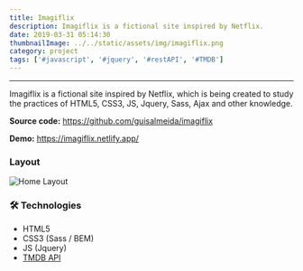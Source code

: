 ```yaml
---
title: Imagiflix
description: Imagiflix is a fictional site inspired by Netflix.
date: 2019-03-31 05:14:30
thumbnailImage: ../../static/assets/img/imagiflix.png
category: project
tags: ['#javascript', '#jquery', '#restAPI', '#TMDB']
---
```

___

Imagiflix is a fictional site inspired by Netflix, which is being created to study the practices of HTML5, CSS3, JS, Jquery, Sass, Ajax and other knowledge.  

**Source code:** https://github.com/guisalmeida/imagiflix

**Demo:** https://imagiflix.netlify.app/ 
 
### **Layout**  
![Home Layout](../../static/assets/img/imagiflix.png)

### 🛠️ **Technologies**
-   HTML5
-   CSS3 (Sass / BEM)
-   JS (Jquery)
-   [TMDB API](https://developers.themoviedb.org/3/getting-started/introduction)


